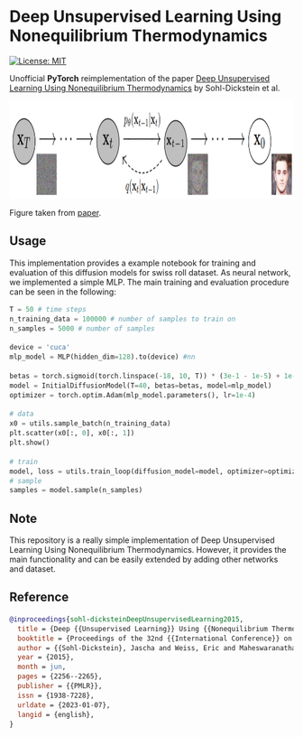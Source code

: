# Deep Unsupervised Learning Using Nonequilibrium Thermodynamics 

[![License: MIT](https://img.shields.io/badge/License-MIT-yellow.svg)](https://github.com/paulffm/Deep-Unsupervised-Learning-Using-Nonequilibrium-Thermodynamics-Reimplementation-of-/blob/main/LICENSE)

Unofficial **PyTorch** reimplementation of the
paper [Deep Unsupervised Learning Using Nonequilibrium Thermodynamics](https://arxiv.org/pdf/1503.03585.pdf)
by Sohl-Dickstein et al.

<p align="center">
  <img src="sohl.png"  alt="1" width = 512px height = 173px >
</p>

Figure taken from [paper](https://arxiv.org/pdf/1503.03585.pdf).

## Usage

This implementation provides a example notebook for training and evaluation of this diffusion models for swiss roll dataset. As neural network, we implemented a simple MLP. The main training and evaluation procedure can be seen in the following:

```python
T = 50 # time steps
n_training_data = 100000 # number of samples to train on
n_samples = 5000 # number of samples

device = 'cuca'
mlp_model = MLP(hidden_dim=128).to(device) #nn

betas = torch.sigmoid(torch.linspace(-18, 10, T)) * (3e-1 - 1e-5) + 1e-5 # noise schedule
model = InitialDiffusionModel(T=40, betas=betas, model=mlp_model)
optimizer = torch.optim.Adam(mlp_model.parameters(), lr=1e-4)

# data
x0 = utils.sample_batch(n_training_data)
plt.scatter(x0[:, 0], x0[:, 1])
plt.show()

# train
model, loss = utils.train_loop(diffusion_model=model, optimizer=optimizer, batch_size=64000, nb_epochs=1000, device='cpu')
# sample
samples = model.sample(n_samples) 


```

## Note
This repository is a really simple implementation of Deep Unsupervised Learning Using Nonequilibrium Thermodynamics. However, it provides the main functionality and can be easily extended by adding other networks and dataset.
## Reference

```bibtex
@inproceedings{sohl-dicksteinDeepUnsupervisedLearning2015,
  title = {Deep {{Unsupervised Learning}} Using {{Nonequilibrium Thermodynamics}}},
  booktitle = {Proceedings of the 32nd {{International Conference}} on {{Machine Learning}}},
  author = {{Sohl-Dickstein}, Jascha and Weiss, Eric and Maheswaranathan, Niru and Ganguli, Surya},
  year = {2015},
  month = jun,
  pages = {2256--2265},
  publisher = {{PMLR}},
  issn = {1938-7228},
  urldate = {2023-01-07},
  langid = {english},
}
```
